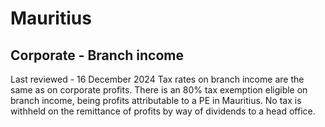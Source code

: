 # Mauritius
## Corporate - Branch income
Last reviewed - 16 December 2024
Tax rates on branch income are the same as on corporate profits. There is an 80% tax exemption eligible on branch income, being profits attributable to a PE in Mauritius.
No tax is withheld on the remittance of profits by way of dividends to a head office.
